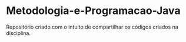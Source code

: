 # Metodologia-e-Programacao-Java
Repositório criado com o intuito de compartilhar os códigos criados na disciplina.
